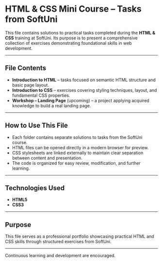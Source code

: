 # HTML & CSS Mini Course – Tasks from SoftUni

This file contains solutions to practical tasks completed during the **HTML & CSS** training at SoftUni. Its purpose is to present a comprehensive collection of exercises demonstrating foundational skills in web development.

---

## File Contents

- **Introduction to HTML** – tasks focused on semantic HTML structure and basic page layout.  
- **Introduction to CSS** – exercises covering styling techniques, layout, and fundamental CSS properties.  
- **Workshop – Landing Page** (upcoming) – a project applying acquired knowledge to build a real landing page.

---

## How to Use This File

- Each folder contains separate solutions to tasks from the SoftUni course.  
- HTML files can be opened directly in a modern browser for preview.  
- CSS stylesheets are linked externally to maintain clear separation between content and presentation.  
- The code is organized for easy review, modification, and further learning.

---

## Technologies Used

- **HTML5**  
- **CSS3**

---

## Purpose

This file serves as a professional portfolio showcasing practical HTML and CSS skills through structured exercises from SoftUni.

---

Continuous learning and development are encouraged.
